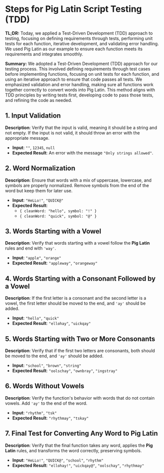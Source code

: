 # Steps for Pig Latin Script Testing (TDD)

**TL;DR:**
Today, we applied a Test-Driven Development (TDD) approach to testing, focusing on defining requirements through tests, performing unit tests for each function, iterative development, and validating error handling. We used Pig Latin as our example to ensure each function meets its requirements and integrates smoothly.

**Summary:**
We adopted a Test-Driven Development (TDD) approach for our testing process. This involved defining requirements through test cases before implementing functions, focusing on unit tests for each function, and using an iterative approach to ensure that code passes all tests. We emphasized validation and error handling, making sure all functions work together correctly to convert words into Pig Latin. This method aligns with TDD principles by writing tests first, developing code to pass those tests, and refining the code as needed.

## 1. Input Validation

**Description**: Verify that the input is valid, meaning it should be a string and not empty. If the input is not valid, it should throw an error with the appropriate message.

- **Input**: `""`, `12345`, `null`
- **Expected Result**: An error with the message `"Only strings allowed"`.

## 2. Word Normalization

**Description**: Ensure that words with a mix of uppercase, lowercase, and symbols are properly normalized. Remove symbols from the end of the word but keep them for later use.

- **Input**: `"HeLLo!"`, `"QUICK@"`
- **Expected Result**: 
    - `{ cleanWord: "hello", symbol: "!" }`
    - `{ cleanWord: "quick", symbol: "@" }`

## 3. Words Starting with a Vowel

**Description**: Verify that words starting with a vowel follow the **Pig Latin** rules and end with `'way'`.

- **Input**: `"apple"`, `"orange"`
- **Expected Result**: `"appleway"`, `"orangeway"`

## 4. Words Starting with a Consonant Followed by a Vowel

**Description**: If the first letter is a consonant and the second letter is a vowel, the first letter should be moved to the end, and `'ay'` should be added.

- **Input**: `"hello"`, `"quick"`
- **Expected Result**: `"ellohay"`, `"uickqay"`

## 5. Words Starting with Two or More Consonants

**Description**: Verify that if the first two letters are consonants, both should be moved to the end, and `'ay'` should be added.

- **Input**: `"school"`, `"brown"`, `"string"`
- **Expected Result**: `"oolschay"`, `"ownbray"`, `"ingstray"`

## 6. Words Without Vowels

**Description**: Verify the function's behavior with words that do not contain vowels. Add `'ay'` to the end of the word.

- **Input**: `"rhythm"`, `"tsk"`
- **Expected Result**: `"rhythmay"`, `"tskay"`

## 7. Final Test for Converting Any Word to Pig Latin

**Description**: Verify that the final function takes any word, applies the **Pig Latin** rules, and transforms the word correctly, preserving symbols.

- **Input**: `"HeLLo!"`, `"QUICK@"`, `"school"`, `"rhythm"`
- **Expected Result**: `"ellohay!"`, `"uickqay@"`, `"oolschay"`, `"rhythmay"`
